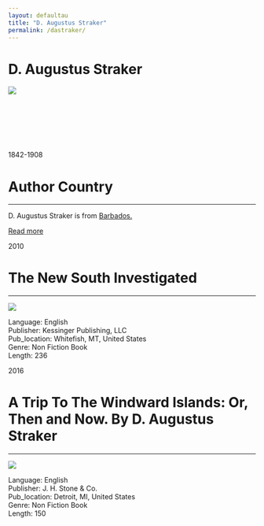 ```yaml
---
layout: defaultau
title: "D. Augustus Straker"
permalink: /dastraker/
---
```

<!-- partial:index.partial.html -->
<div class="content">
    <h1>D. Augustus Straker</h1>
    <div class="quote">
        <div><img src="https://upload.wikimedia.org/wikipedia/commons/thumb/7/7a/David_Augustus_Straker.jpg/220px-David_Augustus_Straker.jpg" class="logo"></div>
    </div>
    <div class="timeline">
        <div style="padding-bottom:100px;"></div>
        <div class="block">
            <div class="date right"><p class="right"> 1842-1908 </p></div>
            <div class="dot"></div>
            <div class="left first">
            <div class="author_country">
                <h1>Author Country</h1><hr>
          <div class="aclocation">  <p> D. Augustus Straker is from <a href="{{ site.baseurl }}/12">Barbados.</a></p></div>
              <div class="acreadmore">  <a href="https://en.wikipedia.org/wiki/D._Augustus_Straker">Read more</a></div>
            </div>
            </div>
        </div>
        <div class="block">
            <div class="date left"><p class="left hide">2010</p></div>
            <div class="dot"></div>
            <div class="right hide">
                <h1>The New South Investigated</h1><hr>
                <p><img src="https://m.media-amazon.com/images/I/31WiQhl9fLL._SX312_BO1,204,203,200_.jpg"></p>
                <p>
                Language: English <br/>
                Publisher: Kessinger Publishing, LLC<br/>
                Pub_location: Whitefish, MT, United States<br/>
                Genre: Non Fiction Book<br/>
                Length:  236<br/>
                </p>
            </div>
        </div>
        <div class="block">
            <div class="date right"><p class="right">2016</p></div>
            <div class="dot"></div>
            <div class="right">
                <h1>A Trip To The Windward Islands: Or, Then and Now. By D. Augustus Straker </h1><hr>
                <p><img src="https://m.media-amazon.com/images/I/41TJbVO9BxL._SX382_BO1,204,203,200_.jpg"></p>
                <p>
                Language: English <br/>
                Publisher: J. H. Stone & Co.<br/>
                Pub_location: Detroit, MI, United States<br/>
                Genre: Non Fiction Book<br/>
                Length: 150 <br/>
                </p>
            </div>
        </div>
